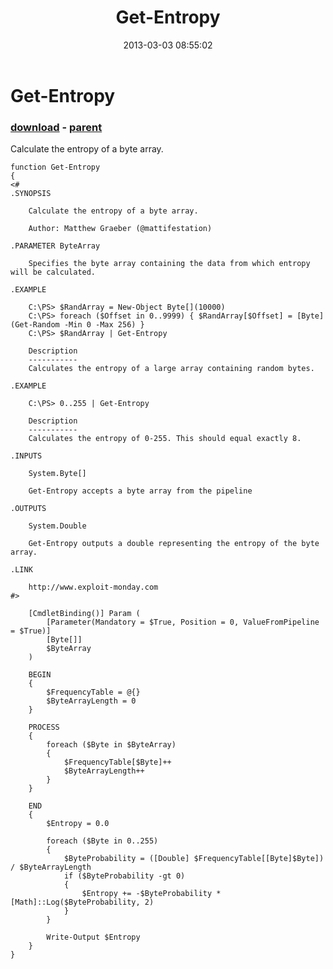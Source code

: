 ﻿---
pid:            3996
poster:         Matt Graeber
title:          Get-Entropy
date:           2013-03-03 08:55:02
format:         posh
parent:         3995
parent:         3995

---

# Get-Entropy

### [download](3996.ps1) - [parent](3995.md)

Calculate the entropy of a byte array.

```posh
function Get-Entropy
{
<#
.SYNOPSIS

    Calculate the entropy of a byte array.

    Author: Matthew Graeber (@mattifestation)

.PARAMETER ByteArray

    Specifies the byte array containing the data from which entropy will be calculated.

.EXAMPLE

    C:\PS> $RandArray = New-Object Byte[](10000)
    C:\PS> foreach ($Offset in 0..9999) { $RandArray[$Offset] = [Byte] (Get-Random -Min 0 -Max 256) }
    C:\PS> $RandArray | Get-Entropy

    Description
    -----------
    Calculates the entropy of a large array containing random bytes.

.EXAMPLE

    C:\PS> 0..255 | Get-Entropy

    Description
    -----------
    Calculates the entropy of 0-255. This should equal exactly 8.

.INPUTS

    System.Byte[]

    Get-Entropy accepts a byte array from the pipeline

.OUTPUTS

    System.Double

    Get-Entropy outputs a double representing the entropy of the byte array.

.LINK

    http://www.exploit-monday.com
#>

    [CmdletBinding()] Param (
        [Parameter(Mandatory = $True, Position = 0, ValueFromPipeline = $True)]
        [Byte[]]
        $ByteArray
    )

    BEGIN
    {
        $FrequencyTable = @{}
        $ByteArrayLength = 0
    }

    PROCESS
    {
        foreach ($Byte in $ByteArray)
        {
            $FrequencyTable[$Byte]++
            $ByteArrayLength++
        }
    }

    END
    {
        $Entropy = 0.0

        foreach ($Byte in 0..255)
        {
            $ByteProbability = ([Double] $FrequencyTable[[Byte]$Byte]) / $ByteArrayLength
            if ($ByteProbability -gt 0)
            {
                $Entropy += -$ByteProbability * [Math]::Log($ByteProbability, 2)
            }
        }

        Write-Output $Entropy
    }
}
```
